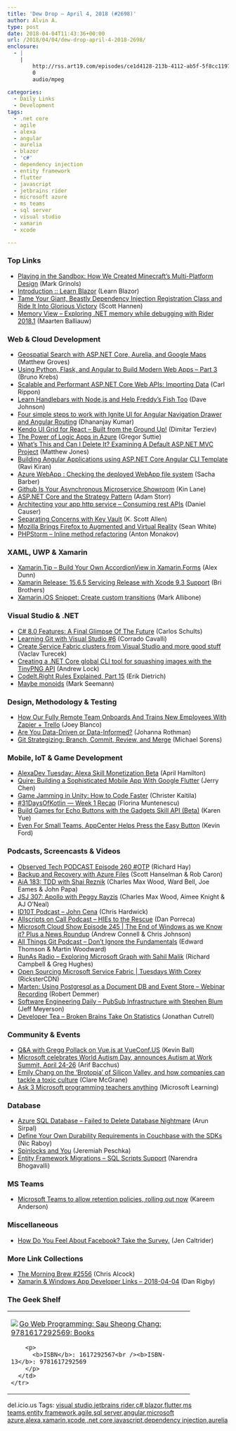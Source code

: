 ```yaml
---
title: 'Dew Drop – April 4, 2018 (#2698)'
author: Alvin A.
type: post
date: 2018-04-04T11:43:36+00:00
url: /2018/04/04/dew-drop-april-4-2018-2698/
enclosure:
  - |
    |
        http://rss.art19.com/episodes/ce1d4128-213b-4112-ab5f-5f8cc1197b97.mp3
        0
        audio/mpeg
        
categories:
  - Daily Links
  - Development
tags:
  - .net core
  - agile
  - alexa
  - angular
  - aurelia
  - blazor
  - 'c#'
  - dependency injection
  - entity framework
  - flutter
  - javascript
  - jetbrains rider
  - microsoft azure
  - ms teams
  - sql server
  - visual studio
  - xamarin
  - xcode

---
```

### <a name="top"></a>Top Links

  * <a href="https://blogs.msdn.microsoft.com/vsappcenter/guest-blog-playing-in-the-sandbox-how-we-created-minecrafts-multi-platform-design/" target="_blank">Playing in the Sandbox: How We Created Minecraft’s Multi-Platform Design</a> (Mark Grinols)
  * <a href="https://learn-blazor.com/" target="_blank">Introduction :: Learn Blazor</a> (Learn Blazor)
  * <a href="http://scotthannen.org/blog/2018/04/03/tame-your-dependency-injection-registration.html" target="_blank">Tame Your Giant, Beastly Dependency Injection Registration Class and Ride It Into Glorious Victory</a> (Scott Hannen)
  * <a href="https://blog.jetbrains.com/dotnet/2018/04/03/memory-view-exploring-net-memory-debugging-rider-2018-1/" target="_blank">Memory View – Exploring .NET memory while debugging with Rider 2018.1</a> (Maarten Balliauw)



### <a name="web"></a>Web & Cloud Development

  * <a href="http://feedproxy.google.com/~r/CrossCuttingConcerns/~3/S_TApW4_hNk/Geospatial-ASPNET-Aurelia-Google-Maps" target="_blank">Geospatial Search with ASP.NET Core, Aurelia, and Google Maps</a> (Matthew Groves)
  * <a href="https://auth0.com/blog/using-python-flask-and-angular-to-build-modern-web-apps-part-3/" target="_blank">Using Python, Flask, and Angular to Build Modern Web Apps &#8211; Part 3</a> (Bruno Krebs)
  * <a href="https://www.carlrippon.com/scalable-and-performant-asp-net-core-web-apis-importing-data/" target="_blank">Scalable and Performant ASP.NET Core Web APIs: Importing Data</a> (Carl Rippon)
  * <a href="http://thisdavej.com/learn-handlebars-with-node-js-and-help-freddys-fish/" target="_blank">Learn Handlebars with Node.js and Help Freddy’s Fish Too</a> (Dave Johnson)
  * <a href="https://www.infragistics.com/community/blogs/b/infragistics/posts/four-simple-steps-to-work-with-ignite-ui-for-angular-navigation-drawer-and-angular-routing" target="_blank">Four simple steps to work with Ignite UI for Angular Navigation Drawer and Angular Routing</a> (Dhananjay Kumar)
  * <a href="https://www.telerik.com/blogs/kendo-ui-grid-for-react-built-from-the-ground-up" target="_blank">Kendo UI Grid for React – Built from the Ground Up!</a> (Dimitar Terziev)
  * <a href="https://gregorsuttie.com/2018/04/03/the-power-of-logic-apps-in-azure/" target="_blank">The Power of Logic Apps in Azure</a> (Gregor Suttie)
  * <a href="http://feedproxy.google.com/~r/ExceptionNotFound/~3/ILfO9WoO_uA/" target="_blank">What&#8217;s This and Can I Delete It? Examining A Default ASP.NET MVC Project</a> (Matthew Jones)
  * <a href="http://feedproxy.google.com/~r/netCurryRecentArticles/~3/GoGGbR6ZbxY/ShowArticle.aspx" target="_blank">Building Angular Applications using ASP.NET Core Angular CLI Template</a> (Ravi Kiran)
  * <a href="https://sachabarbs.wordpress.com/2018/04/04/azure-webapp-checking-the-deployed-webapp-file-system/" target="_blank">Azure WebApp : Checking the deployed WebApp file system</a> (Sacha Barber)
  * <a href="http://apievangelist.com/2018/04/03/github-is-you-asynchronous-microservice-showroom/" target="_blank">Github Is Your Asynchronous Microservice Showroom</a> (Kin Lane)
  * <a href="https://adamstorr.azurewebsites.net/blog/aspnetcore-and-the-strategy-pattern" target="_blank">ASP.NET Core and the Strategy Pattern</a> (Adam Storr)
  * <a href="https://causerexception.com/2018/04/03/architecting-your-app-http-service-consuming-rest-apis/" target="_blank">Architecting your app http service – Consuming rest APIs</a> (Daniel Causer)
  * <a href="http://odetocode.com/blogs/scott/archive/2018/04/03/separating-concerns-with-key-vault.aspx" target="_blank">Separating Concerns with Key Vault</a> (K. Scott Allen)
  * <a href="https://blog.mozilla.org/blog/2018/04/03/mozilla-brings-firefox-augmented-virtual-reality/" target="_blank">Mozilla Brings Firefox to Augmented and Virtual Reality</a> (Sean White)
  * <a href="https://blog.jetbrains.com/phpstorm/2018/04/inline-method-refactoring/" target="_blank">PHPStorm &#8211; Inline method refactoring</a> (Anton Monakov)



### <a name="silverlight"></a>XAML, UWP & Xamarin

  * <a href="https://alexdunn.org/2018/04/03/xamarin-tip-build-your-own-accordionview-in-xamarin-forms/" target="_blank">Xamarin.Tip – Build Your Own AccordionView in Xamarin.Forms</a> (Alex Dunn)
  * <a href="https://releases.xamarin.com/service-release-15-6-5/" target="_blank">Xamarin Release: 15.6.5 Servicing Release with Xcode 9.3 Support</a> (Bri Brothers)
  * <a href="https://mallibone.com/post/custom-transitions" target="_blank">Xamarin.iOS Snippet: Create custom transitions</a> (Mark Allibone)



### <a name="dotnet"></a>Visual Studio & .NET

  * <a href="https://blog.ndepend.com/c-8-0-features-a-final-glimpse/" target="_blank">C# 8.0 Features: A Final Glimpse Of The Future</a> (Carlos Schults)
  * <a href="http://codeworks.it/blog/?p=705" target="_blank">Learning Git with Visual Studio #6</a> (Corrado Cavalli)
  * <a href="https://blogs.msdn.microsoft.com/azureservicefabric/2018/04/03/create-service-fabric-clusters-from-visual-studio-and-more-good-stuff/" target="_blank">Create Service Fabric clusters from Visual Studio and more good stuff</a> (Vaclav Turecek)
  * <a href="https://andrewlock.net/creating-a-net-core-global-cli-tool-for-squashing-images-with-the-tinypng-api/" target="_blank">Creating a .NET Core global CLI tool for squashing images with the TinyPNG API</a> (Andrew Lock)
  * <a href="http://feedproxy.google.com/~r/SubMain/~3/xnPKYrMwCZI/" target="_blank">CodeIt.Right Rules Explained, Part 15</a> (Erik Dietrich)
  * <a href="http://blog.ploeh.dk/2018/04/03/maybe-monoids/" target="_blank">Maybe monoids</a> (Mark Seemann)



### <a name="design"></a>Design, Methodology & Testing

  * <a href="https://blog.trello.com/how-zapier-uses-trello-productive-remote-team" target="_blank">How Our Fully Remote Team Onboards And Trains New Employees With Zapier + Trello</a> (Joey Blanco)
  * <a href="http://feedproxy.google.com/~r/ManagingProductDevelopment/~3/XV-l3QMfsgE/" target="_blank">Are You Data-Driven or Data-Informed?</a> (Johanna Rothman)
  * <a href="https://www.red-gate.com/simple-talk/dotnet/net-framework/git-strategizing-branch-commit-review-merge/" target="_blank">Git Strategizing: Branch, Commit, Review, and Merge</a> (Michael Sorens)



### <a name="mobile"></a>Mobile, IoT & Game Development

  * <a href="https://lovemyecho.com/2018/04/03/alexadev-tuesday-alexa-skill-monetization-beta/" target="_blank">AlexaDev Tuesday: Alexa Skill Monetization Beta</a> (April Hamilton)
  * <a href="https://dzone.com/articles/quire-building-a-sophisticated-mobile-app-with-goo" target="_blank">Quire: Building a Sophisticated Mobile App With Google Flutter</a> (Jerry Chen)
  * <a href="https://developer.amazon.com/blogs/appstore/post/3d995b47-e362-41e7-8386-2dbb6c78fb15/game-jamming-in-unity-how-to-code-faster" target="_blank">Game Jamming in Unity: How to Code Faster</a> (Christer Kaitila)
  * <a href="https://medium.com/google-developers/31daysofkotlin-week-1-recap-fbd5a622ef86?source=rss----2e5ce7f173a5---4" target="_blank">#31DaysOfKotlin — Week 1 Recap</a> (Florina Muntenescu)
  * <a href="https://developer.amazon.com/blogs/alexa/post/705a0ac1-940d-4128-b35e-7085274eca6a/gadgets-skill-api-beta-is-now-available-developers-can-build-games-for-echo-buttons" target="_blank">Build Games for Echo Buttons with the Gadgets Skill API (Beta)</a> (Karen Yue)
  * <a href="http://windingroadway.blogspot.com/2018/04/even-for-small-teams-appcenter-helps.html" target="_blank">Even For Small Teams, AppCenter Helps Press the Easy Button</a> (Kevin Ford)



### <a name="podcasts"></a>Podcasts, Screencasts & Videos

  * <a href="https://www.windowsobserver.com/2018/04/03/observed-tech-podcast-episode-260-otp/" target="_blank">Observed Tech PODCAST Episode 260 #OTP</a> (Richard Hay)
  * <a href="https://channel9.msdn.com/Shows/Azure-Friday/Backup-and-Recovery-with-Azure-Files?WT.mc_id=DX_MVP4025064" target="_blank">Backup and Recovery with Azure Files</a> (Scott Hanselman & Rob Caron)
  * <a href="https://devchat.tv/adv-in-angular/aia-183-tdd-with-shai-reznik" target="_blank">AiA 183: TDD with Shai Reznik</a> (Charles Max Wood, Ward Bell, Joe Eames & John Papa)
  * <a href="https://devchat.tv/js-jabber/jsj-307-apollo-with-peggy-rayzis" target="_blank">JSJ 307: Apollo with Peggy Rayzis</a> (Charles Max Wood, Aimee Knight & AJ O&#8217;Neal)
  * <a href="http://rss.art19.com/episodes/ce1d4128-213b-4112-ab5f-5f8cc1197b97.mp3" target="_blank">ID10T Podcast &#8211; John Cena</a> (Chris Hardwick)
  * <a href="http://podcast.allscripts.com/e/hies-to-the-rescue/" target="_blank">Allscripts on Call Podcast &#8211; HIEs to the Rescue</a> (Dan Porreca)
  * <a href="http://feeds.microsoftcloudshow.com/~r/microsoftcloudshowepisodes/~3/SWU0yDxDHMg/245-the-end-of-windows-as-we-know-it-plus-a-news-roundup" target="_blank">Microsoft Cloud Show Episode 245 | The End of Windows as we Know it? Plus a News Roundup</a> (Andrew Connell & Chris Johnson)
  * <a href="https://www.allthingsgit.com/episodes/dont_ignore_the_fundamentals.html" target="_blank">All Things Git Podcast &#8211; Don&#8217;t Ignore the Fundamentals</a> (Edward Thomson & Martin Woodward)
  * <a href="http://feedproxy.google.com/~r/RunaAsRadioWma/~3/AbD35D0_NYo/default.aspx" target="_blank">RunAs Radio &#8211; Exploring Microsoft Graph with Sahil Malik</a> (Richard Campbell & Greg Hughes)
  * <a href="https://channel9.msdn.com/Shows/Tuesdays-With-Corey/Open-Sourcing-Microsoft-Service-Fabric?WT.mc_id=DX_MVP4025064" target="_blank">Open Sourcing Microsoft Service Fabric | Tuesdays With Corey</a> (RicksterCDN)
  * <a href="https://blog.jetbrains.com/dotnet/2018/04/04/marten-using-postgresql-document-db-event-store-webinar-recording/" target="_blank">Marten: Using Postgresql as a Document DB and Event Store – Webinar Recording</a> (Robert Demmer)
  * <a href="https://softwareengineeringdaily.com/2018/04/04/pubsub-infrastructure-with-stephen-blum/" target="_blank">Software Engineering Daily &#8211; PubSub Infrastructure with Stephen Blum</a> (Jeff Meyerson)
  * <a href="http://developertea.simplecast.fm/taking-on-statistics" target="_blank">Developer Tea &#8211; Broken Brains Take On Statistics</a> (Jonathan Cutrell)



### <a name="events"></a>Community & Events

  * <a href="http://www.infoq.com/news/2018/04/q-a-with-gregg-pollack-on-vue-js?utm_campaign=infoq_content&utm_source=infoq&utm_medium=feed&utm_term=global" target="_blank">Q&A with Gregg Pollack on Vue.js at VueConf.US</a> (Kevin Ball)
  * <a href="http://feedproxy.google.com/~r/winbetadotorg/~3/4lqOi7OQAks/microsoft-celebrates-world-autism-day-announces-autism-at-work-summit-april-24-26" target="_blank">Microsoft celebrates World Autism Day, announces Autism at Work Summit, April 24-26</a> (Arif Bacchus)
  * <a href="https://www.geekwire.com/2018/emily-chang-brotopia-silicon-valley-companies-can-tackle-toxic-culture/" target="_blank">Emily Chang on the ‘Brotopia’ of Silicon Valley, and how companies can tackle a toxic culture</a> (Clare McGrane)
  * <a href="https://borntolearn.mslearn.net/b/weblog/posts/ask-3-microsoft-programming-teachers-anything" target="_blank">Ask 3 Microsoft programming teachers anything</a> (Microsoft Learning)



### <a name="sql"></a>Database

  * <a href="https://blobeater.blog/2018/04/03/azure-sql-database-failed-to-delete-database-nightmare/" target="_blank">Azure SQL Database – Failed to Delete Database Nightmare</a> (Arun Sirpal)
  * <a href="https://blog.couchbase.com/define-durability-requirements-couchbase-sdks/" target="_blank">Define Your Own Durability Requirements in Couchbase with the SDKs</a> (Nic Raboy)
  * <a href="http://feedproxy.google.com/~r/facility9/~3/VilcvFQ5mV8/" target="_blank">Spinlocks and You</a> (Jeremiah Peschka)
  * <a href="http://feedproxy.google.com/~r/MSSQLTips-LatestSqlServerTips/~3/aSL9kEV1kro/tip.asp" target="_blank">Entity Framework Migrations &#8211; SQL Scripts Support</a> (Narendra Bhogavalli)



### MS Teams<a name="sp"></a>

  * <a href="http://feedproxy.google.com/~r/winbetadotorg/~3/5pfKddK_9FE/microsoft-teams-to-allow-retention-policies-rolling-out-now" target="_blank">Microsoft Teams to allow retention policies, rolling out now</a> (Kareem Anderson)



### <a name="misc"></a>Miscellaneous

  * <a href="https://blog.mozilla.org/blog/2018/04/03/feel-facebook-take-survey/" target="_blank">How Do You Feel About Facebook? Take the Survey.</a> (Jen Caltrider)



### <a name="links"></a>More Link Collections

  * <a href="http://feedproxy.google.com/~r/ReflectivePerspective/~3/1dhr_dp5XpA/" target="_blank">The Morning Brew #2556</a> (Chris Alcock)
  * <a href="https://links.danrigby.com/2018/04/app-developer-links-2018-04-04/" target="_blank">Xamarin & Windows App Developer Links &#8211; 2018-04-04</a> (Dan Rigby)



### <a name="shelf"></a>The Geek Shelf

<div class="wlWriterEditableSmartContent" id="scid:7dc1bd33-94bd-46fd-a20b-0131235bcd47:9fec29c8-8d86-451f-b0e6-8c5a29b82512" style="margin: 0px; padding: 0px; float: none; display: inline;">
  <table cellspacing="0" cellpadding="2" width="400" border="0" unselectable="on">
    <tr>
      <td valign="top" width="400">
        <p>
          <a title="Go Web Programming: Sau Sheong Chang: 9781617292569: Books" href="https://www.amazon.com/exec/obidos/ASIN/1617292567/amavin-20"><img data-recalc-dims="1" decoding="async" src="https://i0.wp.com/images-na.ssl-images-amazon.com/images/I/41CHSzebhAL._AC_US218_.jpg?w=660&#038;ssl=1" border="0" align="left" style="float:left" />Go Web Programming: Sau Sheong Chang: 9781617292569: Books</a>
        </p>
        
        <p>
          <b>ISBN</b>: 1617292567<br /><b>ISBN-13</b>: 9781617292569
        </p>
      </td>
    </tr>
  </table>
</div>



<div class="wlWriterEditableSmartContent" id="scid:77ECF5F8-D252-44F5-B4EB-D463C5396A79:4681751c-0448-4223-9933-cefb39e86df3" style="margin: 0px; padding: 0px; float: none; display: inline;">
  del.icio.us Tags: <a href="http://del.icio.us/popular/visual+studio" rel="tag">visual studio</a>,<a href="http://del.icio.us/popular/jetbrains+rider" rel="tag">jetbrains rider</a>,<a href="http://del.icio.us/popular/c%23" rel="tag">c#</a>,<a href="http://del.icio.us/popular/blazor" rel="tag">blazor</a>,<a href="http://del.icio.us/popular/flutter" rel="tag">flutter</a>,<a href="http://del.icio.us/popular/ms+teams" rel="tag">ms teams</a>,<a href="http://del.icio.us/popular/entity+framework" rel="tag">entity framework</a>,<a href="http://del.icio.us/popular/agile" rel="tag">agile</a>,<a href="http://del.icio.us/popular/sql+server" rel="tag">sql server</a>,<a href="http://del.icio.us/popular/angular" rel="tag">angular</a>,<a href="http://del.icio.us/popular/microsoft+azure" rel="tag">microsoft azure</a>,<a href="http://del.icio.us/popular/alexa" rel="tag">alexa</a>,<a href="http://del.icio.us/popular/xamarin" rel="tag">xamarin</a>,<a href="http://del.icio.us/popular/xcode" rel="tag">xcode</a>,<a href="http://del.icio.us/popular/.net+core" rel="tag">.net core</a>,<a href="http://del.icio.us/popular/javascript" rel="tag">javascript</a>,<a href="http://del.icio.us/popular/dependency+injection" rel="tag">dependency injection</a>,<a href="http://del.icio.us/popular/aurelia" rel="tag">aurelia</a>
</div>